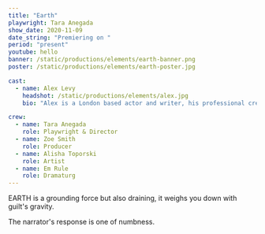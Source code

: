 ```yaml
---
title: "Earth"
playwright: Tara Anegada
show_date: 2020-11-09
date_string: "Premiering on "
period: "present"
youtube: hello
banner: /static/productions/elements/earth-banner.png
poster: /static/productions/elements/earth-poster.jpg

cast: 
  - name: Alex Levy
    headshot: /static/productions/elements/alex.jpg
    bio: "Alex is a London based actor and writer, his professional credits include '52 Souls' (2020) and 'PVC' (2020) with Chronic Insanity Theatre. Alex has had a number of roles with the Nottingham New Theatre, including 'Edward II' (2019) and 'Human Animals' (2019). Alex also wrote and directed 'Ring Ring' (2018) for the Inter-University Drama Festival."

crew:
  - name: Tara Anegada
    role: Playwright & Director
  - name: Zoe Smith
    role: Producer
  - name: Alisha Toporski
    role: Artist
  - name: Em Rule
    role: Dramaturg
---
```


EARTH is a grounding force but also draining, 
it weighs you down with guilt's gravity.

The narrator's response is one of numbness.

